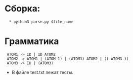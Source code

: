 # Сборка:
```
  * python3 parse.py $file_name
```
# Грамматика
```
 ATOM1 -> ID | ID ATOM2
 ATOM2 -> ATOM1 | (ATOM 1) | (ATOM1) ATOM2 | (( ATOM3 ))
 ATOM3 -> ID | (ATOM3)
```
  * В файле test.txt лежат тесты.

